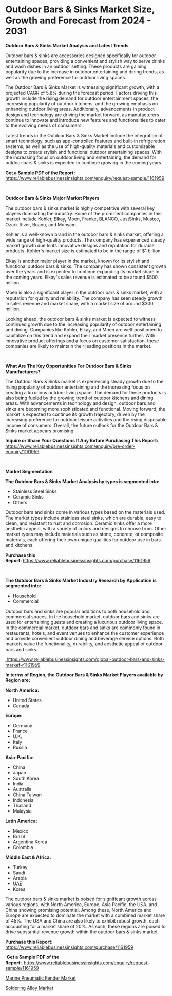 <p><h1>Outdoor Bars & Sinks Market Size, Growth and Forecast from 2024 - 2031</h1></p><p><strong>Outdoor Bars & Sinks Market Analysis and Latest Trends</strong></p>
<p><p>Outdoor bars & sinks are accessories designed specifically for outdoor entertaining spaces, providing a convenient and stylish way to serve drinks and wash dishes in an outdoor setting. These products are gaining popularity due to the increase in outdoor entertaining and dining trends, as well as the growing preference for outdoor living spaces.</p><p>The Outdoor Bars & Sinks Market is witnessing significant growth, with a projected CAGR of 5.8% during the forecast period. Factors driving this growth include the rising demand for outdoor entertainment spaces, the increasing popularity of outdoor kitchens, and the growing emphasis on enhancing outdoor living areas. Additionally, advancements in product design and technology are driving the market forward, as manufacturers continue to innovate and introduce new features and functionalities to cater to the evolving needs of consumers.</p><p>Latest trends in the Outdoor Bars & Sinks Market include the integration of smart technology, such as app-controlled features and built-in refrigeration systems, as well as the use of high-quality materials and customizable designs to create stylish and functional outdoor entertaining spaces. With the increasing focus on outdoor living and entertaining, the demand for outdoor bars & sinks is expected to continue growing in the coming years.</p></p>
<p><strong>Get a Sample PDF of the Report:&nbsp;</strong> <a href="https://www.reliablebusinessinsights.com/enquiry/request-sample/1161959">https://www.reliablebusinessinsights.com/enquiry/request-sample/1161959</a></p>
<p>&nbsp;</p>
<p><strong>Outdoor Bars & Sinks Major Market Players</strong></p>
<p><p>The outdoor bars & sinks market is highly competitive with several key players dominating the industry. Some of the prominent companies in this market include Kohler, Elkay, Moen, Franke, BLANCO, JustSinks, Mustee, Ozark River, Boann, and Monsam.</p><p>Kohler is a well-known brand in the outdoor bars & sinks market, offering a wide range of high-quality products. The company has experienced steady market growth due to its innovative designs and reputation for durable products. Kohler's market size is estimated to be in the range of $1 billion.</p><p>Elkay is another major player in the market, known for its stylish and functional outdoor bars & sinks. The company has shown consistent growth over the years and is expected to continue expanding its market share in the coming years. Elkay's sales revenue is estimated to be around $500 million.</p><p>Moen is also a significant player in the outdoor bars & sinks market, with a reputation for quality and reliability. The company has seen steady growth in sales revenue and market share, with a market size of around $300 million.</p><p>Looking ahead, the outdoor bars & sinks market is expected to witness continued growth due to the increasing popularity of outdoor entertaining and dining. Companies like Kohler, Elkay, and Moen are well-positioned to capitalize on this trend and expand their market presence further. With innovative product offerings and a focus on customer satisfaction, these companies are likely to maintain their leading positions in the market.</p></p>
<p>&nbsp;</p>
<p><strong>What Are The Key Opportunities For Outdoor Bars & Sinks Manufacturers?</strong></p>
<p><p>The Outdoor Bars & Sinks market is experiencing steady growth due to the rising popularity of outdoor entertaining and the increasing focus on creating a luxurious outdoor living space. The demand for these products is also being fueled by the growing trend of outdoor kitchens and dining areas. With advancements in technology and design, outdoor bars and sinks are becoming more sophisticated and functional. Moving forward, the market is expected to continue its growth trajectory, driven by the increasing preference for outdoor leisure activities and the rising disposable income of consumers. Overall, the future outlook for the Outdoor Bars & Sinks market appears promising.</p></p>
<p><strong>Inquire or Share Your Questions If Any Before Purchasing This Report:</strong> <a href="https://www.reliablebusinessinsights.com/enquiry/pre-order-enquiry/1161959">https://www.reliablebusinessinsights.com/enquiry/pre-order-enquiry/1161959</a></p>
<p>&nbsp;</p>
<p><strong>Market Segmentation</strong></p>
<p><strong>The Outdoor Bars & Sinks Market Analysis by types is segmented into:</strong></p>
<p><ul><li>Stainless Steel Sinks</li><li>Ceramic Sinks</li><li>Others</li></ul></p>
<p><p>Outdoor bars and sinks come in various types based on the materials used. The market types include stainless steel sinks, which are durable, easy to clean, and resistant to rust and corrosion. Ceramic sinks offer a more aesthetic appeal, with a variety of colors and designs to choose from. Other market types may include materials such as stone, concrete, or composite materials, each offering their own unique qualities for outdoor use in bars and kitchens.</p></p>
<p><strong>Purchase this Report:&nbsp;</strong><a href="https://www.reliablebusinessinsights.com/purchase/1161959">https://www.reliablebusinessinsights.com/purchase/1161959</a></p>
<p>&nbsp;</p>
<p><strong>The Outdoor Bars & Sinks Market Industry Research by Application is segmented into:</strong></p>
<p><ul><li>Household</li><li>Commercial</li></ul></p>
<p><p>Outdoor bars and sinks are popular additions to both household and commercial spaces. In the household market, outdoor bars and sinks are used for entertaining guests and creating a luxurious outdoor living space. In the commercial market, outdoor bars and sinks are commonly found in restaurants, hotels, and event venues to enhance the customer experience and provide convenient outdoor dining and beverage service options. Both markets value the functionality, durability, and aesthetic appeal of outdoor bars and sinks.</p></p>
<p><a href="https://www.reliablebusinessinsights.com/global-outdoor-bars-and-sinks-market-r1161959">&nbsp;https://www.reliablebusinessinsights.com/global-outdoor-bars-and-sinks-market-r1161959</a></p>
<p><strong>In terms of Region, the Outdoor Bars & Sinks Market Players available by Region are:</strong></p>
<p>
    <p> <strong> North America: </strong>
        <ul>
            <li>United States</li>
            <li>Canada</li>
        </ul>
        </p> 
    <p> <strong> Europe: </strong>
        <ul>
            <li>Germany</li>
            <li>France</li>
            <li>U.K.</li>
            <li>Italy</li>
            <li>Russia</li>
        </ul>
        </p> 
    <p> <strong> Asia-Pacific: </strong>
        <ul>
            <li>China</li>
            <li>Japan</li>
            <li>South Korea</li>
            <li>India</li>
            <li>Australia</li>
            <li>China Taiwan</li>
            <li>Indonesia</li>
            <li>Thailand</li>
            <li>Malaysia</li>
        </ul>
        </p> 
    <p> <strong> Latin America: </strong>
        <ul>
            <li>Mexico</li>
            <li>Brazil</li>
            <li>Argentina Korea</li>
            <li>Colombia</li>
        </ul>
        </p> 
    <p> <strong> Middle East & Africa: </strong>
        <ul>
            <li>Turkey</li>
            <li>Saudi</li>
            <li>Arabia</li>
            <li>UAE</li>
            <li>Korea</li>
        </ul>
    </p>
    </p>
<p><p>The outdoor bars & sinks market is poised for significant growth across various regions, with North America, Europe, Asia Pacific, the USA, and China showing promising potential. Among these, North America and Europe are expected to dominate the market with a combined market share of 45%. The USA and China are also likely to exhibit robust growth, each accounting for a market share of 20%. As such, these regions are poised to drive substantial revenue growth within the outdoor bars & sinks market.</p></p>
<p><strong>Purchase this Report: </strong><a href="https://www.reliablebusinessinsights.com/purchase/1161959">https://www.reliablebusinessinsights.com/purchase/1161959</a></p>
<p>&nbsp;<strong>Get a Sample PDF of the Report:&nbsp;&nbsp;</strong><a href="https://www.reliablebusinessinsights.com/enquiry/request-sample/1161959">https://www.reliablebusinessinsights.com/enquiry/request-sample/1161959</a></p>
<p><strong></strong></p>
<p><p><a href="https://github.com/kairirfan6/Market-Research-Report-List-1/blob/main/marine-pneumatic-fender-market.md">Marine Pneumatic Fender Market</a></p><p><a href="https://github.com/michealerrygz/Market-Research-Report-List-1/blob/main/soldering-alloy-market.md">Soldering Alloy Market</a></p></p>
